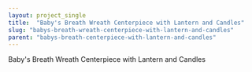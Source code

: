 ```yaml
---
layout: project_single
title:  "Baby's Breath Wreath Centerpiece with Lantern and Candles"
slug: "babys-breath-wreath-centerpiece-with-lantern-and-candles"
parent: "babys-breath-centerpiece-with-lantern-and-candles"
---
```

Baby's Breath Wreath Centerpiece with Lantern and Candles